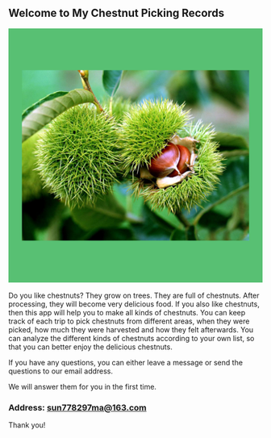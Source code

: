 ## Welcome to My Chestnut  Picking Records

![Image](icon-1024.png)

Do you like chestnuts? They grow on trees. They are full of chestnuts. After processing, they will become very delicious food. If you also like chestnuts, then this app will help you to make all kinds of chestnuts. You can keep track of each trip to pick chestnuts from different areas, when they were picked, how much they were harvested and how they felt afterwards. You can analyze the different kinds of chestnuts according to your own list, so that you can better enjoy the delicious chestnuts.


If you have any questions, you can either leave a message or send the questions to our email address.

We will answer them for you in the first time.

### Address: sun778297ma@163.com

Thank you!

